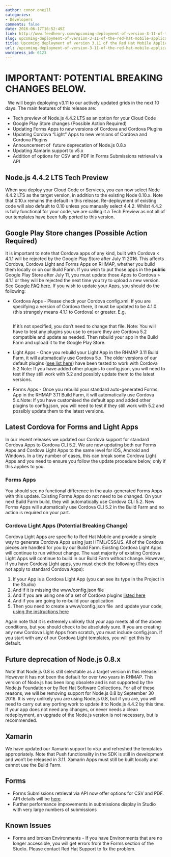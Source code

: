 ```yaml
---
author: conor.oneill
categories:
- Developers
comments: false
date: 2016-06-17T16:52:49Z
link: http://www.feedhenry.com/upcoming-deployment-of-version-3-11-of-the-red-hat-mobile-application-platform/
slug: upcoming-deployment-of-version-3-11-of-the-red-hat-mobile-application-platform
title: Upcoming deployment of version 3.11 of the Red Hat Mobile Application Platform
url: /upcoming-deployment-of-version-3-11-of-the-red-hat-mobile-application-platform/
wordpress_id: 6123
---
```


# **IMPORTANT: POTENTIAL BREAKING CHANGES BELOW.**

  We will begin deploying v3.11 to our actively updated grids in the next 10 days. The main features of this release are:

*   Tech preview of Node.js 4.4.2 LTS as an option for your Cloud Code
*   Google Play Store changes (Possible Action Required)
*   Updating Forms Apps to new versions of Cordova and Cordova Plugins
*   Updating Cordova “Light” Apps to new versions of Cordova and Cordova Plugins
*   Announcement of  future deprecation of Node.js 0.8.x
*   Updating Xamarin support to v5.x
*   Addition of options for CSV and PDF in Forms Submissions retrieval via API

## Node.js 4.4.2 LTS Tech Preview

When you deploy your Cloud Code or Services, you can now select Node 4.4.2 LTS as the target version, in addition to the existing Node 0.10.x. Note that 0.10.x remains the default in this release. Re-deployment of existing code will also default to 0.10 unless you manually select 4.4.2. Whilst 4.4.2 is fully functional for your code, we are calling it a Tech Preview as not all of our templates have been fully ported to this version.  

## Google Play Store changes (Possible Action Required)

It is important to note that Cordova apps of any kind, built with Cordova < 4.1.1 will be rejected by the Google Play Store after July 11 2016\. This affects Cordova, Cordova Light and Forms Apps on RHMAP, whether you build them locally or on our Build Farm. If you wish to put those apps in the **public** Google Play Store after July 11, you must update those Apps to Cordova > 4.1.1 or they will be rejected the next time you try to upload a new version. See [Google FAQ here](https://support.google.com/faqs/answer/6325474?hl=en). If you wish to update your Apps, you should do the following:

*   Cordova Apps - Please check your Cordova config.xml. If you are specifying a version of Cordova there, it must be updated to be 4.1.0 (this strangely means 4.1.1 to Cordova) or greater. E.g.

    <pre><engine name="android" spec="~5.2.0" /></pre>

    If it’s not specified, you don’t need to change that file. Note: You will have to test any plugins you use to ensure they are Cordova 5.2 compatible and update as needed. Then rebuild your app in the Build Farm and upload it to the Google Play Store.
*   Light Apps - Once you rebuild your Light App in the RHMAP 3.11 Build Farm, it will automatically use Cordova 5.x. The older versions of our default plugins ([see list here](http://docs.feedhenry.com/v3/guides/using_cordova_plugins.html#using_cordova_plugins-considerations_for_cordova_light_apps)) have been tested to work with Cordova 5.2.Note: If you have added other plugins to config.json, you will need to test if they still work with 5.2 and possibly update them to the latest versions.
*   Forms Apps - Once you rebuild your standard auto-generated Forms App in the RHMAP 3.11 Build Farm, it will automatically use Cordova 5.x.Note: If you have customised the default app and added other plugins to config.json, you will need to test if they still work with 5.2 and possibly update them to the latest versions.

## Latest Cordova for Forms and Light Apps

In our recent releases we updated our Cordova support for standard Cordova Apps to Cordova CLI 5.2\. We are now updating both our Forms Apps and Cordova Light Apps to the same level for iOS, Android and Windows. In a tiny number of cases, this can break some Cordova Light Apps and you need to ensure you follow the update procedure below, only if this applies to you.

### Forms Apps

You should see no functional difference in the auto-generated Forms Apps with this update. Existing Forms Apps do not need to be changed. On your next Build Farm build, they will automatically use Cordova CLI 5.2. New Forms Apps will automatically use Cordova CLI 5.2 in the Build Farm and no action is required on your part.

### Cordova Light Apps (Potential Breaking Change)

Cordova Light Apps are specific to Red Hat Mobile and provide a simple way to generate Cordova Apps using just HTML/CSS/JS. All of the Cordova pieces are handled for you by our Build Farm. Existing Cordova Light Apps will continue to run without change. The vast majority of existing Cordova Light Apps will continue to build in our Build Farm without change. However, if you have Cordova Light apps, you must check the following (This does not apply to standard Cordova Apps):

1.  If your App is a Cordova Light App (you can see its type in the Project in the Studio)
2.  And if it is missing the www/config.json file
3.  And if you are using one of a set of Cordova plugins [listed here](https://access.redhat.com/articles/2361891)
4.  And if you are going to re-build your application
5.  Then you need to create a www/config.json file  and update your code, [using the instructions here](https://access.redhat.com/articles/2361891)

Again note that it is extremely unlikely that your app meets all of the above conditions, but you should check to be absolutely sure. If you are creating any new Cordova Light Apps from scratch, you must include config.json. If you start with any of our Cordova Light templates, you will get this by default.

## Future deprecation of Node.js 0.8.x

Note that Node.js 0.8 is still selectable as a target version in this release. However it has not been the default for over two years in RHMAP. This version of Node.js has been long obsolete and is not supported by the Node.js Foundation or by Red Hat Software Collections. For all of these reasons, we will be removing support for Node.js 0.8 by September 30 2016. It is very unlikely you are using Node.js 0.8, but if you are, you will need to carry out any porting work to update it to Node.js 4.4.2 by this time. If your app does not need any changes, or never needs a clean redeployment, an upgrade of the Node.js version is not necessary, but is recommended.

## Xamarin

We have updated our Xamarin support to v5.x and refreshed the templates appropriately. Note that Push functionality in the SDK is still in development and won’t be released in 3.11\. Xamarin Apps must still be built locally and cannot use the Build Farm.

## Forms

* Forms Submissions retrieval via API now offer options for CSV and PDF. API details will be [here](http://docs.feedhenry.com/v3/api/api_forms.html#api_forms-node_js_api).
* Further performance improvements in submissions display in Studio with very large numbers of submissions

## Known Issues

*   Forms and broken Environments - If you have Environments that are no longer accessible, you will get errors from the Forms section of the Studio. Please contact Red Hat Support to fix the problem.